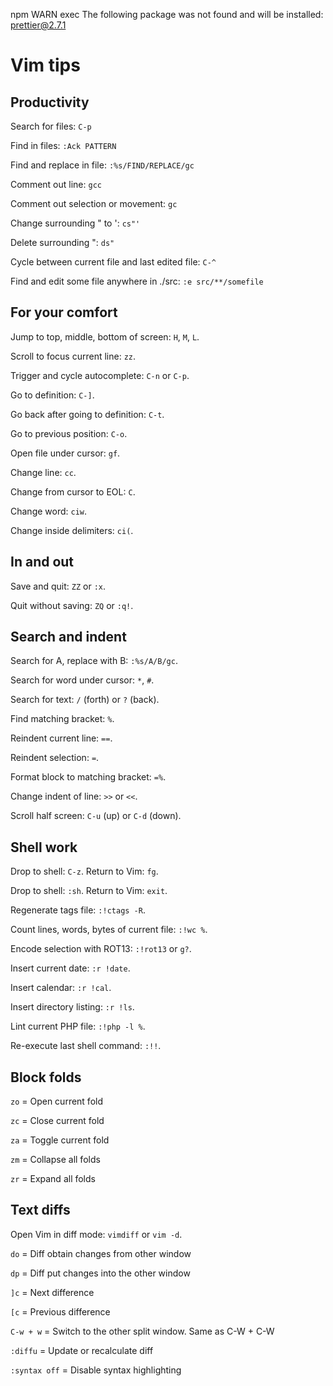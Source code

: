 npm WARN exec The following package was not found and will be installed: prettier@2.7.1

# Vim tips

## Productivity

Search for files: `C-p`

Find in files: `:Ack PATTERN`

Find and replace in file: `:%s/FIND/REPLACE/gc`

Comment out line: `gcc`

Comment out selection or movement: `gc`

Change surrounding " to ': `cs"'`

Delete surrounding ": `ds"`

Cycle between current file and last edited file: `C-^`

Find and edit some file anywhere in ./src: `:e src/**/somefile`

## For your comfort

Jump to top, middle, bottom of screen: `H`, `M`, `L`.

Scroll to focus current line: `zz`.

Trigger and cycle autocomplete: `C-n` or `C-p`.

Go to definition: `C-]`.

Go back after going to definition: `C-t`.

Go to previous position: `C-o`.

Open file under cursor: `gf`.

Change line: `cc`.

Change from cursor to EOL: `C`.

Change word: `ciw`.

Change inside delimiters: `ci(`.

## In and out

Save and quit: `ZZ` or `:x`.

Quit without saving: `ZQ` or `:q!`.

## Search and indent

Search for A, replace with B: `:%s/A/B/gc`.

Search for word under cursor: `*`, `#`.

Search for text: `/` (forth) or `?` (back).

Find matching bracket: `%`.

Reindent current line: `==`.

Reindent selection: `=`.

Format block to matching bracket: `=%`.

Change indent of line: `>>` or `<<`.

Scroll half screen: `C-u` (up) or `C-d` (down).

## Shell work

Drop to shell: `C-z`. Return to Vim: `fg`.

Drop to shell: `:sh`. Return to Vim: `exit`.

Regenerate tags file: `:!ctags -R`.

Count lines, words, bytes of current file: `:!wc %`.

Encode selection with ROT13: `:!rot13` or `g?`.

Insert current date: `:r !date`.

Insert calendar: `:r !cal`.

Insert directory listing: `:r !ls`.

Lint current PHP file: `:!php -l %`.

Re-execute last shell command: `:!!`.

## Block folds

`zo` = Open current fold

`zc` = Close current fold

`za` = Toggle current fold

`zm` = Collapse all folds

`zr` = Expand all folds

## Text diffs

Open Vim in diff mode: `vimdiff` or `vim -d`.

`do` = Diff obtain changes from other window

`dp` = Diff put changes into the other window

`]c` = Next difference

`[c` = Previous difference

`C-w + w` = Switch to the other split window. Same as C-W + C-W

`:diffu` = Update or recalculate diff

`:syntax off` = Disable syntax highlighting
